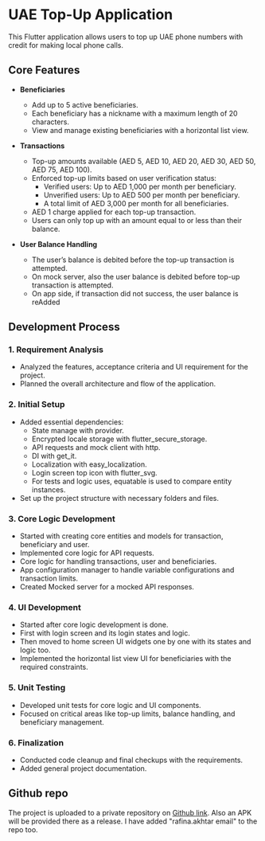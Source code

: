 # UAE Top-Up Application

This Flutter application allows users to top up UAE phone numbers with credit for making local phone calls.

## Core Features

- **Beneficiaries**
    - Add up to 5 active beneficiaries.
    - Each beneficiary has a nickname with a maximum length of 20 characters.
    - View and manage existing beneficiaries with a horizontal list view.

- **Transactions**
    - Top-up amounts available (AED 5, AED 10, AED 20, AED 30, AED 50, AED 75, AED 100).
    - Enforced top-up limits based on user verification status:
        - Verified users: Up to AED 1,000 per month per beneficiary.
        - Unverified users: Up to AED 500 per month per beneficiary.
        - A total limit of AED 3,000 per month for all beneficiaries.
    - AED 1 charge applied for each top-up transaction.
    - Users can only top up with an amount equal to or less than their balance.

- **User Balance Handling**
    - The user’s balance is debited before the top-up transaction is attempted.
    - On mock server, also the user balance is debited before top-up transaction is attempted.
    - On app side, if transaction did not success, the user balance is reAdded

## Development Process

### 1. Requirement Analysis
- Analyzed the features, acceptance criteria and UI requirement for the project.
- Planned the overall architecture and flow of the application.

### 2. Initial Setup
- Added essential dependencies:
  - State manage with provider.
  - Encrypted locale storage with flutter_secure_storage.
  - API requests and mock client with http.
  - DI with get_it.
  - Localization with easy_localization.
  - Login screen top icon with flutter_svg.
  - For tests and logic uses, equatable is used to compare entity instances.
- Set up the project structure with necessary folders and files.

### 3. Core Logic Development
- Started with creating core entities and models for transaction, beneficiary and user.
- Implemented core logic for API requests.
- Core logic for handling transactions, user and beneficiaries.
- App configuration manager to handle variable configurations and transaction limits.
- Created Mocked server for a mocked API responses.

### 4. UI Development
- Started after core logic development is done.
- First with login screen and its login states and logic.
- Then moved to home screen UI widgets one by one with its states and logic too.
- Implemented the horizontal list view UI for beneficiaries with the required constraints.

### 5. Unit Testing
- Developed unit tests for core logic and UI components.
- Focused on critical areas like top-up limits, balance handling, and beneficiary management.

### 6. Finalization
- Conducted code cleanup and final checkups with the requirements.
- Added general project documentation.

## Github repo

The project is uploaded to a private repository on [Github link](https://github.com/A-dalyomer/top_up_app.git).
Also an APK will be provided there as a release.
I have added "rafina.akhtar email" to the repo too.
